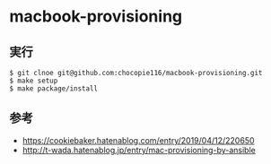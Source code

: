 # macbook-provisioning

## 実行
```
$ git clnoe git@github.com:chocopie116/macbook-provisioning.git
$ make setup
$ make package/install
```
## 参考
- https://cookiebaker.hatenablog.com/entry/2019/04/12/220650
- http://t-wada.hatenablog.jp/entry/mac-provisioning-by-ansible



